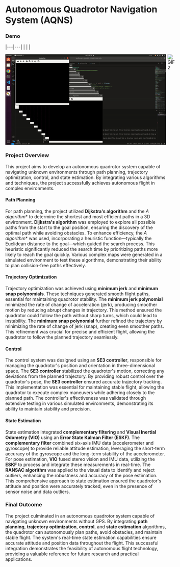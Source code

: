 # Autonomous Quadrotor Navigation System (AQNS)

### Demo 

|---|---|
|   |   |

<div style="display: flex; flex-direction: row; justify-content: space-between;">
  <img src="demo.gif" alt="GIF 1" style="width: 100%; margin-right: 1%;">
  <img src="real.gif" alt="GIF 2" style="width: 100%;">
</div>

### Project Overview

This project aims to develop an autonomous quadrotor system capable of navigating unknown environments through path planning, trajectory optimization, control, and state estimation. By integrating various algorithms and techniques, the project successfully achieves autonomous flight in complex environments.

#### Path Planning

For path planning, the project utilized **Dijkstra's algorithm** and the **A* algorithm** to determine the shortest and most efficient paths in a 3D environment. **Dijkstra's algorithm** was employed to explore all possible paths from the start to the goal position, ensuring the discovery of the optimal path while avoiding obstacles. To enhance efficiency, the **A* algorithm** was used, incorporating a heuristic function—typically the Euclidean distance to the goal—which guided the search process. This heuristic significantly reduced the search time by prioritizing paths more likely to reach the goal quickly. Various complex maps were generated in a simulated environment to test these algorithms, demonstrating their ability to plan collision-free paths effectively.

#### Trajectory Optimization

Trajectory optimization was achieved using **minimum jerk** and **minimum snap polynomials**. These techniques generated smooth flight paths, essential for maintaining quadrotor stability. The **minimum jerk polynomial** minimized the rate of change of acceleration (jerk), producing smoother motion by reducing abrupt changes in trajectory. This method ensured the quadrotor could follow the path without sharp turns, which could lead to instability. The **minimum snap polynomial** further refined the trajectory by minimizing the rate of change of jerk (snap), creating even smoother paths. This refinement was crucial for precise and efficient flight, allowing the quadrotor to follow the planned trajectory seamlessly.

#### Control

The control system was designed using an **SE3 controller**, responsible for managing the quadrotor's position and orientation in three-dimensional space. The **SE3 controller** stabilized the quadrotor's motion, correcting any deviations from the planned trajectory. By providing robust control over the quadrotor's pose, the **SE3 controller** ensured accurate trajectory tracking. This implementation was essential for maintaining stable flight, allowing the quadrotor to execute complex maneuvers while adhering closely to the planned path. The controller's effectiveness was validated through extensive testing in various simulated environments, demonstrating its ability to maintain stability and precision.

#### State Estimation

State estimation integrated **complementary filtering** and **Visual Inertial Odometry (VIO)** using an **Error State Kalman Filter (ESKF)**. The **complementary filter** combined six-axis IMU data (accelerometer and gyroscope) to provide reliable attitude estimation, leveraging the short-term accuracy of the gyroscope and the long-term stability of the accelerometer. For pose estimation, **VIO** fused stereo vision and IMU data, utilizing the **ESKF** to process and integrate these measurements in real-time. The **RANSAC algorithm** was applied to the visual data to identify and reject outliers, enhancing the robustness and accuracy of the pose estimation. This comprehensive approach to state estimation ensured the quadrotor's attitude and position were accurately tracked, even in the presence of sensor noise and data outliers.

### Final Outcome

The project culminated in an autonomous quadrotor system capable of navigating unknown environments without GPS. By integrating **path planning**, **trajectory optimization**, **control**, and **state estimation** algorithms, the quadrotor can autonomously plan paths, avoid obstacles, and maintain stable flight. The system's real-time state estimation capabilities ensure accurate attitude and position data throughout the flight. This successful integration demonstrates the feasibility of autonomous flight technology, providing a valuable reference for future research and practical applications.
